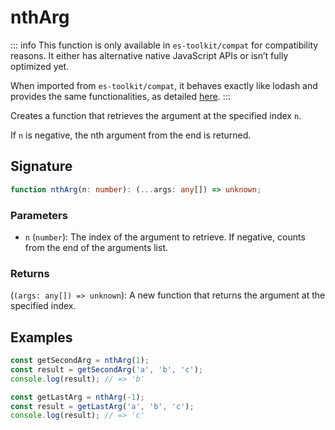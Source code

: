 # nthArg

::: info
This function is only available in `es-toolkit/compat` for compatibility reasons. It either has alternative native JavaScript APIs or isn’t fully optimized yet.

When imported from `es-toolkit/compat`, it behaves exactly like lodash and provides the same functionalities, as detailed [here](../../../compatibility.md).
:::

Creates a function that retrieves the argument at the specified index `n`.

If `n` is negative, the nth argument from the end is returned.

## Signature

```typescript
function nthArg(n: number): (...args: any[]) => unknown;
```

### Parameters

- `n` (`number`): The index of the argument to retrieve.
  If negative, counts from the end of the arguments list.

### Returns

(`(args: any[]) => unknown`): A new function that returns the argument at the specified index.

## Examples

```typescript
const getSecondArg = nthArg(1);
const result = getSecondArg('a', 'b', 'c');
console.log(result); // => 'b'

const getLastArg = nthArg(-1);
const result = getLastArg('a', 'b', 'c');
console.log(result); // => 'c'
```

